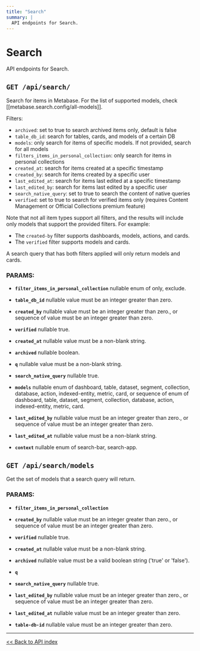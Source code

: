 ```yaml
---
title: "Search"
summary: |
  API endpoints for Search.
---
```


# Search

API endpoints for Search.

## `GET /api/search/`

Search for items in Metabase.
  For the list of supported models, check [[metabase.search.config/all-models]].

  Filters:
  - `archived`: set to true to search archived items only, default is false
  - `table_db_id`: search for tables, cards, and models of a certain DB
  - `models`: only search for items of specific models. If not provided, search for all models
  - `filters_items_in_personal_collection`: only search for items in personal collections
  - `created_at`: search for items created at a specific timestamp
  - `created_by`: search for items created by a specific user
  - `last_edited_at`: search for items last edited at a specific timestamp
  - `last_edited_by`: search for items last edited by a specific user
  - `search_native_query`: set to true to search the content of native queries
  - `verified`: set to true to search for verified items only (requires Content Management or Official Collections premium feature)

  Note that not all item types support all filters, and the results will include only models that support the provided filters. For example:
  - The `created-by` filter supports dashboards, models, actions, and cards.
  - The `verified` filter supports models and cards.

  A search query that has both filters applied will only return models and cards.

### PARAMS:

-  **`filter_items_in_personal_collection`** nullable enum of only, exclude.

-  **`table_db_id`** nullable value must be an integer greater than zero.

-  **`created_by`** nullable value must be an integer greater than zero., or sequence of value must be an integer greater than zero.

-  **`verified`** nullable true.

-  **`created_at`** nullable value must be a non-blank string.

-  **`archived`** nullable boolean.

-  **`q`** nullable value must be a non-blank string.

-  **`search_native_query`** nullable true.

-  **`models`** nullable enum of dashboard, table, dataset, segment, collection, database, action, indexed-entity, metric, card, or sequence of enum of dashboard, table, dataset, segment, collection, database, action, indexed-entity, metric, card.

-  **`last_edited_by`** nullable value must be an integer greater than zero., or sequence of value must be an integer greater than zero.

-  **`last_edited_at`** nullable value must be a non-blank string.

-  **`context`** nullable enum of search-bar, search-app.

## `GET /api/search/models`

Get the set of models that a search query will return.

### PARAMS:

-  **`filter_items_in_personal_collection`** 

-  **`created_by`** nullable value must be an integer greater than zero., or sequence of value must be an integer greater than zero.

-  **`verified`** nullable true.

-  **`created_at`** nullable value must be a non-blank string.

-  **`archived`** nullable value must be a valid boolean string ('true' or 'false').

-  **`q`** 

-  **`search_native_query`** nullable true.

-  **`last_edited_by`** nullable value must be an integer greater than zero., or sequence of value must be an integer greater than zero.

-  **`last_edited_at`** nullable value must be an integer greater than zero.

-  **`table-db-id`** nullable value must be an integer greater than zero.

---

[<< Back to API index](../api-documentation.md)